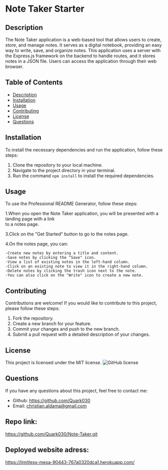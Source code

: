 # Note Taker Starter 


## Description

The Note Taker application is a web-based tool that allows users to create, store, and manage notes. It serves as a digital notebook, providing an easy way to write, save, and organize notes. This application uses a server with the Express.js framework on the backend to handle routes, and it stores notes in a JSON file. Users can access the application through their web browser.

## Table of Contents

- [Description](#description)
- [Installation](#installation)
- [Usage](#usage)
- [Contributing](#contributing)
- [License](#license)
- [Questions](#questions)

## Installation

To install the necessary dependencies and run the application, follow these steps:

1. Clone the repository to your local machine.
2. Navigate to the project directory in your terminal.
3. Run the command `npm install` to install the required dependencies.

## Usage

To use the Professional README Generator, follow these steps:

1.When you open the Note Taker application, you will be presented with a landing page with a link  
  to a notes page.

3.Click on the "Get Started" button to go to the notes page.

4.On the notes page, you can:

    -Create new notes by entering a title and content.
    -Save notes by clicking the "Save" icon.
    -View a list of existing notes in the left-hand column.
    -Click on an existing note to view it in the right-hand column.
    -Delete notes by clicking the trash icon next to the note.
    -You can also click on the "Write" icon to create a new note.
## Contributing

Contributions are welcome! If you would like to contribute to this project, please follow these steps:

1. Fork the repository.
2. Create a new branch for your feature.
3. Commit your changes and push to the new branch.
4. Submit a pull request with a detailed description of your changes.



## License

This project is licensed under the MIT license. 
![GitHub license](https://img.shields.io/badge/license-MIT-blue.svg)

## Questions

If you have any questions about this project, feel free to contact me:

- Github: https://github.com/Quark030
- Email: christian.aldama@gmail.com


## Repo link:
https://github.com/Quark030/Note-Taker.git

## Deployed website adress:
https://limitless-mesa-90443-767a0320dca1.herokuapp.com/












